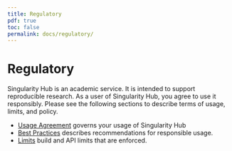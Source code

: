 ```yaml
---
title: Regulatory
pdf: true
toc: false
permalink: docs/regulatory/
---
```


# Regulatory

Singularity Hub is an academic service. It is intended to support reproducible research.
As a user of Singularity Hub, you agree to use it responsibly. Please see the 
following sections to describe terms of usage, limits, and policy.

 - [Usage Agreement](usage-agreement) governs your usage of Singularity Hub
 - [Best Practices](best-practices) describes recommendations for responsible usage.
 - [Limits](limits) build and API limits that are enforced.


